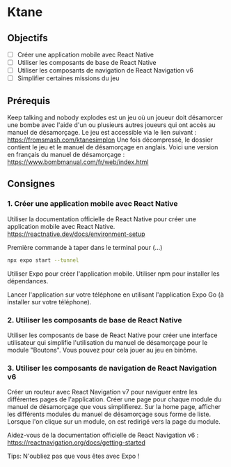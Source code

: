 # Ktane

## Objectifs

- [ ] Créer une application mobile avec React Native
- [ ] Utiliser les composants de base de React Native
- [ ] Utiliser les composants de navigation de React Navigation v6
- [ ] Simplifier certaines missions du jeu

## Prérequis

Keep talking and nobody explodes est un jeu où un joueur doit désamorcer une bombe avec l'aide d'un ou plusieurs autres joueurs qui ont accès au manuel de désamorçage.
Le jeu est accessible via le lien suivant :
https://fromsmash.com/ktanesimplon
Une fois décompressé, le dossier contient le jeu et le manuel de désamorçage en anglais.
Voici une version en français du manuel de désamorçage :
https://www.bombmanual.com/fr/web/index.html

## Consignes

### 1. Créer une application mobile avec React Native

Utiliser la documentation officielle de React Native pour créer une application mobile avec React Native.
https://reactnative.dev/docs/environment-setup

Première commande à taper dans le terminal pour (...)
```bash
npx expo start --tunnel
```

Utiliser Expo pour créer l'application mobile.
Utiliser npm pour installer les dépendances.

Lancer l'application sur votre téléphone en utilisant l'application Expo Go (à installer sur votre téléphone).

### 2. Utiliser les composants de base de React Native

Utiliser les composants de base de React Native pour créer une interface utilisateur qui simplifie l'utilisation du manuel de désamorçage pour le module "Boutons".
Vous pouvez pour cela jouer au jeu en binôme.

### 3. Utiliser les composants de navigation de React Navigation v6

Créer un routeur avec React Navigation v7 pour naviguer entre les différentes pages de l'application.
Créer une page pour chaque module du manuel de désamorçage que vous simplifierez.
Sur la home page, afficher les différents modules du manuel de désamorçage sous forme de liste.
Lorsque l'on clique sur un module, on est redirigé vers la page du module.

Aidez-vous de la documentation officielle de React Navigation v6 :
https://reactnavigation.org/docs/getting-started

Tips: N'oubliez pas que vous êtes avec Expo !